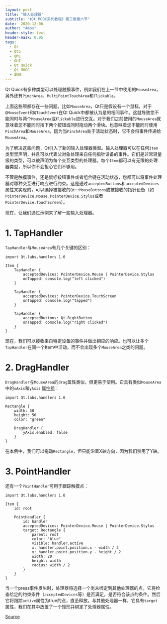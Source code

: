 ```yaml
---
layout: post
title: "输入处理器"
subtitle: "《Qt MOOC系列教程》第三章第六节"
date:  2020-12-06
author: "Amos"
header-style: text
header-mask: 0.05
tags:
  - Qt
  - Qt5
  - QML
  - GUI
  - Qt Quick
  - Qt MOOC
  - 翻译
---
```


Qt Quick有多种类型可以处理触摸事件，例如我们在上一节中使用的`MouseArea`，另外还有`PinchArea`、`MultiPointTouchArea`和`Flickable`。

上面这些项都存在一些问题。比如`MouseArea`，Qt只是假设有一个鼠标，对于`QMouseEvent`和`QTouchEvent`在Qt Quick中都被认为是的相同事件。这就导致您不能同时与两个`MouseArea`或`Flickable`进行交互。对于我们之前使用的`MouseArea`就意味着您不能同时按下两个按钮或同时拖动两个滑块。也意味着您不能同时使用`PinchArea`和`MouseArea`，因为当`PinchArea`处于活动状态时，它不会将事件传递给`MouseArea`。

为了解决这些问题，Qt引入了新的输入处理器类型。输入处理器可以在任何`Item`类型里声明，并且可以代表父对象处理来自任何指针设备的事件。它们是非常轻量级的类型，可以被声明为每个交互类型的处理器。每个`Item`都可以有无限的处理器类型，所以你不会担心它们不够用。

不管是触摸事件，还是鼠标按钮事件或者组合键在活动状态，您都可以将事件处理器对哪种交互进行响应进行约束。这是通过`acceptedButtons`和`acceptedDevices`属性来实现的，可以选择被接收的`Qt::MouseButtons`或被接收的指针设备（如`PointerDevice.Mouse`, `PointerDevice.Stylus`或者`PointerDevice.TouchScreen`）。

现在，让我们通过示例来了解一些输入处理器。

# 1. TapHandler

`TapHandler`与`MouseArea`有几个关键的区别：

    import Qt.labs.handlers 1.0
    
    Item {
        TapHandler {
            acceptedDevices: PointerDevice.Mouse | PointerDevice.Stylus
            onTapped: console.log("left clicked")
        }
        
        TapHandler {
            acceptedDevices: PointerDevice.TouchScreen
            onTapped: console.log("tapped")
        }
        
        TapHandler {
            acceptedButtons: Qt.RightButton
            onTapped: console.log("right clicked")
        }
    }

现在，我们可以接收来自特定设备的事件并做出相应的响应。也可以让多个`TapHandler`在同一个Item中活动，而不会出现多个`MouseArea`之类的问题。

# 2. DragHandler

`DragHandler`与`MouseArea`的`drag`属性类似，但更易于使用。它具有类似`MouseArea`中的`xAxis`和`yAxis` [属性组](http://doc-snapshots.qt.io/qt5-5.10/qml-qt-labs-handlers-draghandler.html#xAxis-prop "属性组")：

    import Qt.labs.handlers 1.0
    
    Rectangle {
        width: 50
        height: 50
        color: "green"
        
        DragHandler {
            yAxis.enabled: false
        }
    }
    
在本例中，我们可以拖动`Rectangle`，但只能沿着X轴方向，因为我们禁用了Y轴。

# 3. PointHandler

还有一个`PointHandler`可用于跟踪触摸点：

    import Qt.labs.handlers 1.0
    
    Item {
        id: root
    
        PointHandler {
            id: handler
            acceptedDevices: PointerDevice.Mouse | PointerDevice.Stylus
            target: Rectangle {
                parent: root
                color: "blue"
                visible: handler.active
                x: handler.point.position.x - width / 2
                y: handler.point.position.y - height / 2
                width: 20
                height: width
                radius: width / 2
            }
        }
    }

当一个press事件发生时，处理器将选择一个尚未绑定到其他处理器的点。它将检查给定的约束条件（`acceptedDevices`等）是否满足，是否符合该点的条件。然后它将跟踪`active`属性为true的点，直至释放。与其他处理器一样，它具有`target`属性，我们在其中放置了一个矩形并绑定了处理器属性。

[Source](https://materiaalit.github.io/qt-mooc/part3/)